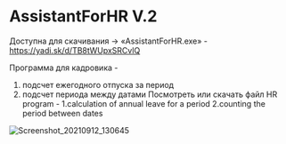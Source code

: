 # AssistantForHR V.2

Доступна для скачивания -> «AssistantForHR.exe» - https://yadi.sk/d/TB8tWUpxSRCvlQ

 Программа для кадровика -
 1. подсчет ежегодного отпуска за период
 2. подсчет периода между датами
Посмотреть или скачать файл
 HR program -
 1.calculation of annual leave for a period
 2.counting the period between dates
 
 ![Screenshot_20210912_130645](https://user-images.githubusercontent.com/67800458/132983607-5295474b-1f9b-417f-b125-c42a80fd1c79.png)
